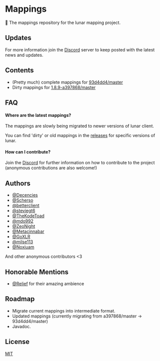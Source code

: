 # Mappings

🌌 The mappings repository for the lunar mapping project.

## Updates

For more information join the [Discord](https://discord.gg/wbQv3sRenF) server to keep posted with the latest news and updates.

## Contents

- (Pretty much) complete mappings for [93d4dd4/master](https://github.com/Lunar-Mapping-Project/mappings/releases/tag/93d4dd4%2Fmaster)
- Dirty mappings for [1.8.9-a397868/master](https://github.com/Lunar-Mapping-Project/mappings/releases/tag/a397868)

## FAQ

#### Where are the latest mappings?

The mappings are slowly being migrated to newer versions of lunar client.

You can find 'dirty' or old mappings in the [releases](https://github.com/Lunar-Mapping-Project/mappings/releases) for specific versions of lunar.

#### How can I contribute?

Join the [Discord](https://discord.gg/wbQv3sRenF) for further information on how to contribute to the project (anonymous contributions are also welcome!)

## Authors

- [@Decencies](https://www.github.com/Decencies)
- [@Scherso](https://www.github.com/Scherso)
- [@betterclient](https://www.github.com/betterclient)
- [@steviegt6](https://www.github.com/Steviegt6)
- [@TheKodeToad](https://www.github.com/TheKodeToad)
- [@mdo992](https://www.github.com/mdo992)
- [@ZeoNight](https://www.github.com/ZeoNight)
- [@Metacinnabar](https://www.github.com/Metacinnabar)
- [@GoXLR](https://www.github.com/GoXLR)
- [@milse113](https://www.github.com/milse113)
- [@Noxiuam](https://www.github.com/Noxiuam)

And other anonymous contributors <3

## Honorable Mentions

- [@Relief](https://open.spotify.com/artist/345D7I2CuaqxHTTwD4wlBx) for their amazing ambience

## Roadmap

- Migrate current mappings into intermediate format.
- Updated mappings (currently migrating from a397868/master -> 93d4dd4/master)
- Javadoc.


## License

[MIT](https://choosealicense.com/licenses/mit/)
